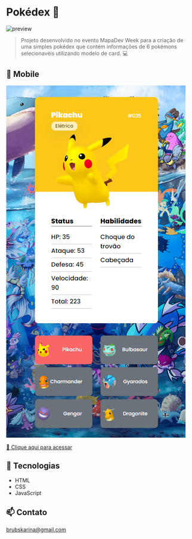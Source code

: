 # Pokédex 🐛

![preview](./src/images/pokegif.gif)

> Projeto desenvolvido no evento MapaDev Week para a criação de uma simples pokédex que contém informações de 6 pokémons selecionavéis utilizando modelo de card. 💻


## 🎨 Mobile
![preview](./src/images/mobile.png)

[🔗 Clique aqui para acessar](https://brunakarina.github.io./pokedex/)

## 🚀 Tecnologias

- HTML
- CSS
- JavaScript

## 📫 Contato

brubskarina@gmail.com
